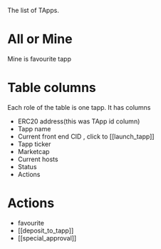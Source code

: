 The list of TApps. 
# All or Mine
Mine is favourite tapp
# Table columns
Each role of the table is one tapp.
It has columns
- ERC20 address(this was TApp id column)
- Tapp name
- Current front end CID , click to [[launch_tapp]]
- Tapp ticker
- Marketcap
- Current hosts
- Status
- Actions

# Actions
- favourite
- [[deposit_to_tapp]]
- [[special_approval]]
